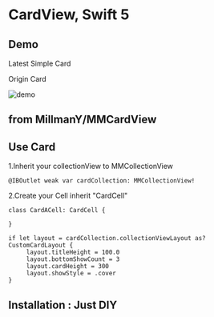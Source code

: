# CardView, Swift 5


## Demo


Latest Simple Card



Origin Card

![demo](https://github.com/MillmanY/MMCardView/blob/master/demo.gif)



## from MillmanY/MMCardView



## Use Card


1.Inherit your collectionView to MMCollectionView
       
    @IBOutlet weak var cardCollection: MMCollectionView!
    
2.Create your Cell inherit "CardCell"

    class CardACell: CardCell {

    }

    if let layout = cardCollection.collectionViewLayout as? CustomCardLayout {
         layout.titleHeight = 100.0
         layout.bottomShowCount = 3
         layout.cardHeight = 300
         layout.showStyle = .cover
    }



## Installation : Just DIY

